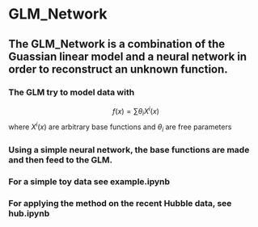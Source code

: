 # GLM_Network
## The GLM_Network is a combination of the Guassian linear model and a neural network in order to reconstruct an unknown function.
### The GLM try to model data with 
$$f(x)=\sum\theta_iX^i(x)$$
where $X^i(x)$ are arbitrary base functions and $\theta_i$ are free parameters

### Using a simple neural network, the base functions are made and then feed to the GLM.

### For a simple toy data see example.ipynb

### For applying the method on the recent Hubble data, see hub.ipynb
